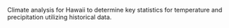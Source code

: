 Climate analysis for Hawaii to determine key statistics for temperature and precipitation utilizing historical data.
